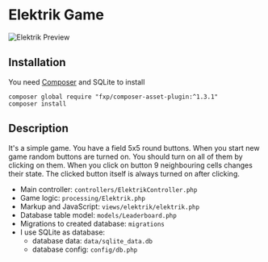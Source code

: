 Elektrik Game
============================


![Elektrik Preview](https://repository-images.githubusercontent.com/107301853/549b9700-3dd6-11ea-986f-78dedc09b0a4)


Installation
------------

You need [Composer](https://getcomposer.org/download/) and SQLite to install

~~~
composer global require "fxp/composer-asset-plugin:^1.3.1"
composer install
~~~

Description
-------

It's a simple game. You have a field 5x5 round buttons. When you start new game random buttons are turned on. You should turn on all of them by clicking on them. When you click on button 9 neighbouring cells changes their state. The clicked button itself is always turned on after clicking.

- Main controller: `controllers/ElektrikController.php`
- Game logic: `processing/Elektrik.php`
- Markup and JavaScript: `views/elektrik/elektrik.php`
- Database table model: `models/Leaderboard.php`
- Migrations to created database: `migrations`
- I use SQLite as database:
    - database data: `data/sqlite_data.db`
    - database config: `config/db.php`
